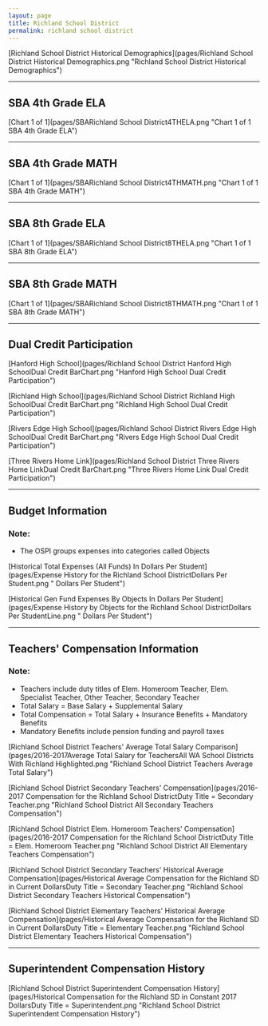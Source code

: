 ```yaml
---
layout: page
title: Richland School District
permalink: richland school district
---
```



[Richland School District Historical Demographics](pages/Richland School District Historical Demographics.png "Richland School District Historical Demographics")

___

## SBA 4th Grade ELA

[Chart 1 of 1](pages/SBARichland School District4THELA.png "Chart 1 of 1 SBA 4th Grade ELA")


___

## SBA 4th Grade MATH

[Chart 1 of 1](pages/SBARichland School District4THMATH.png "Chart 1 of 1 SBA 4th Grade MATH")


___

## SBA 8th Grade ELA

[Chart 1 of 1](pages/SBARichland School District8THELA.png "Chart 1 of 1 SBA 8th Grade ELA")


___

## SBA 8th Grade MATH

[Chart 1 of 1](pages/SBARichland School District8THMATH.png "Chart 1 of 1 SBA 8th Grade MATH")


___

## Dual Credit Participation

[Hanford High School](pages/Richland School District Hanford High SchoolDual Credit BarChart.png "Hanford High School Dual Credit Participation")

[Richland High School](pages/Richland School District Richland High SchoolDual Credit BarChart.png "Richland High School Dual Credit Participation")

[Rivers Edge High School](pages/Richland School District Rivers Edge High SchoolDual Credit BarChart.png "Rivers Edge High School Dual Credit Participation")

[Three Rivers Home Link](pages/Richland School District Three Rivers Home LinkDual Credit BarChart.png "Three Rivers Home Link Dual Credit Participation")


___

## Budget Information
### Note:
- The OSPI groups expenses into categories called Objects

[Historical Total Expenses (All Funds) In Dollars Per Student](pages/Expense History for the Richland School DistrictDollars Per Student.png " Dollars Per Student")

[Historical Gen Fund Expenses By Objects In Dollars Per Student](pages/Expense History by Objects for the Richland School DistrictDollars Per StudentLine.png " Dollars Per Student")


___

## Teachers' Compensation Information
### Note:
- Teachers include duty titles of Elem. Homeroom Teacher, Elem. Specialist Teacher, Other Teacher, Secondary Teacher
- Total Salary = Base Salary + Supplemental Salary
- Total Compensation = Total Salary + Insurance Benefits + Mandatory Benefits
- Mandatory Benefits include pension funding and payroll taxes

[Richland School District Teachers' Average Total Salary Comparison](pages/2016-2017Average Total Salary for TeachersAll WA School Districts With Richland Highlighted.png "Richland School District Teachers Average Total Salary")

[Richland School District Secondary Teachers' Compensation](pages/2016-2017 Compensation for the Richland School DistrictDuty Title = Secondary Teacher.png "Richland School District All Secondary Teachers Compensation")

[Richland School District Elem. Homeroom Teachers' Compensation](pages/2016-2017 Compensation for the Richland School DistrictDuty Title = Elem. Homeroom Teacher.png "Richland School District All Elementary Teachers Compensation")

[Richland School District Secondary Teachers' Historical Average Compensation](pages/Historical Average Compensation for the Richland SD in Current DollarsDuty Title = Secondary Teacher.png "Richland School District Secondary Teachers Historical Compensation")

[Richland School District Elementary Teachers' Historical Average Compensation](pages/Historical Average Compensation for the Richland SD in Current DollarsDuty Title = Elementary Teacher.png "Richland School District Elementary Teachers Historical Compensation")


___

## Superintendent Compensation History

[Richland School District Superintendent Compensation History](pages/Historical Compensation for the Richland SD in Constant 2017 DollarsDuty Title = Superintendent.png "Richland School District Superintendent Compensation History")

